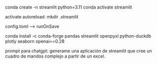 conda create -n streamlit python=3.11
conda activate streamlit

activate autoreload:
mkdir .streamlit

config.toml --> runOnSave

conda install -c conda-forge pandas streamlit openpyxl python-duckdb plotly seaborn openai==0.28

prompt para chatgpt:
generame una aplicación de streamlit que cree un cuadro de mandos complejo a partir de un excel.
